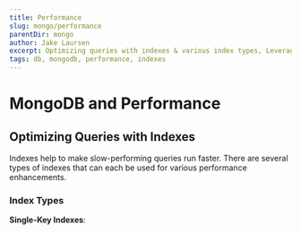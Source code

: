 ```yaml
---
title: Performance
slug: mongo/performance
parentDir: mongo
author: Jake Laursen
excerpt: Optimizing queries with indexes & various index types, Leveraging Indexes in queries, query planning, understanding query execution statistics, benchmark testing the db & more
tags: db, mongodb, performance, indexes
---
```


# MongoDB and Performance

## Optimizing Queries with Indexes

Indexes help to make slow-performing queries run faster. There are several types of indexes that can each be used for various performance enhancements.

### Index Types

**Single-Key Indexes**:
